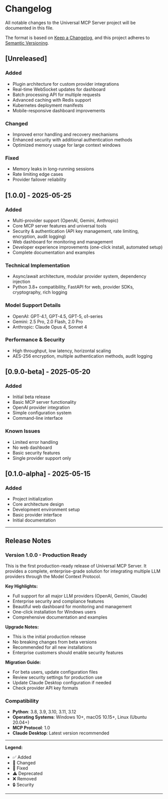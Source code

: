 # Changelog

All notable changes to the Universal MCP Server project will be documented in this file.

The format is based on [Keep a Changelog](https://keepachangelog.com/en/1.0.0/),
and this project adheres to [Semantic Versioning](https://semver.org/spec/v2.0.0.html).

## [Unreleased]

### Added
- Plugin architecture for custom provider integrations
- Real-time WebSocket updates for dashboard
- Batch processing API for multiple requests
- Advanced caching with Redis support
- Kubernetes deployment manifests
- Mobile-responsive dashboard improvements

### Changed
- Improved error handling and recovery mechanisms
- Enhanced security with additional authentication methods
- Optimized memory usage for large context windows

### Fixed
- Memory leaks in long-running sessions
- Rate limiting edge cases
- Provider failover reliability

## [1.0.0] - 2025-05-25

### Added
- Multi-provider support (OpenAI, Gemini, Anthropic)
- Core MCP server features and universal tools
- Security & authentication (API key management, rate limiting, encryption, audit logging)
- Web dashboard for monitoring and management
- Developer experience improvements (one-click install, automated setup)
- Complete documentation and examples

### Technical Implementation

- Async/await architecture, modular provider system, dependency injection
- Python 3.8+ compatibility, FastAPI for web, provider SDKs, cryptography, rich logging

### Model Support Details

- OpenAI: GPT-4.1, GPT-4.5, GPT-5, o1-series
- Gemini: 2.5 Pro, 2.0 Flash, 2.0 Pro
- Anthropic: Claude Opus 4, Sonnet 4

### Performance & Security

- High throughput, low latency, horizontal scaling
- AES-256 encryption, multiple authentication methods, audit logging

## [0.9.0-beta] - 2025-05-20

### Added
- Initial beta release
- Basic MCP server functionality
- OpenAI provider integration
- Simple configuration system
- Command-line interface

### Known Issues
- Limited error handling
- No web dashboard
- Basic security features
- Single provider support only

## [0.1.0-alpha] - 2025-05-15  

### Added
- Project initialization
- Core architecture design
- Development environment setup
- Basic provider interface
- Initial documentation

---

## Release Notes

### Version 1.0.0 - Production Ready

This is the first production-ready release of Universal MCP Server. It provides a complete, enterprise-grade solution for integrating multiple LLM providers through the Model Context Protocol.

**Key Highlights:**
- Full support for all major LLM providers (OpenAI, Gemini, Claude)
- Enterprise security and compliance features
- Beautiful web dashboard for monitoring and management
- One-click installation for Windows users
- Comprehensive documentation and examples

**Upgrade Notes:**
- This is the initial production release
- No breaking changes from beta versions
- Recommended for all new installations
- Enterprise customers should enable security features

**Migration Guide:**
- For beta users, update configuration files
- Review security settings for production use
- Update Claude Desktop configuration if needed
- Check provider API key formats

### Compatibility

- **Python**: 3.8, 3.9, 3.10, 3.11, 3.12
- **Operating Systems**: Windows 10+, macOS 10.15+, Linux (Ubuntu 20.04+)
- **MCP Protocol**: 1.0
- **Claude Desktop**: Latest version recommended

---

**Legend:**
- ✅ Added
- 🔄 Changed  
- 🐛 Fixed
- ⚠️ Deprecated
- ❌ Removed
- 🔒 Security

---
